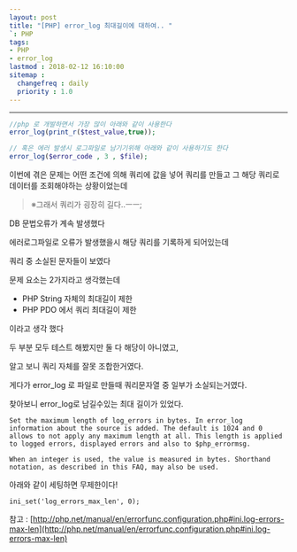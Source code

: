 ```yaml
---
layout: post
title: "[PHP] error_log 최대길이에 대하여.. "
`: PHP
tags:
- PHP
- error_log
lastmod : 2018-02-12 16:10:00
sitemap :
  changefreq : daily
  priority : 1.0
---
```


***

```php
//php 로 개발하면서 가장 많이 아래와 같이 사용한다
error_log(print_r($test_value,true));

// 혹은 에러 발생시 로그파일로 남기기위해 아래와 같이 사용하기도 한다
error_log($error_code , 3 , $file);
```
<!--미리보기-->

이번에 겪은 문제는 어떤 조건에 의해 쿼리에 값을 넣어 쿼리를 만들고 그 해당 쿼리로 데이터를 조회해야하는 상황이었는데

> ※그래서 쿼리가 굉장히 길다..ㅡㅡ;

DB 문법오류가 계속 발생했다

에러로그파일로 오류가 발생했을시 해당 쿼리를 기록하게 되어있는데

쿼리 중 소실된 문자들이 보였다

문제 요소는 2가지라고 생각했는데

* PHP String 자체의 최대길이 제한
* PHP PDO 에서 쿼리 최대길이 제한

이라고 생각 했다

두 부분 모두 테스트 해봤지만 둘 다 해당이 아니였고,

알고 보니 쿼리 자체를 잘못 조합한거였다.

게다가 error_log 로 파일로 만들때 쿼리문자열 중 일부가 소실되는거였다.

찾아보니 error_log로 남길수있는 최대 길이가 있었다.

```
Set the maximum length of log_errors in bytes. In error_log information about the source is added. The default is 1024 and 0 allows to not apply any maximum length at all. This length is applied to logged errors, displayed errors and also to $php_errormsg.

When an integer is used, the value is measured in bytes. Shorthand notation, as described in this FAQ, may also be used.
```

아래와 같이 세팅하면 무제한이다!

```
ini_set('log_errors_max_len', 0);
```

참고 : [http://php.net/manual/en/errorfunc.configuration.php#ini.log-errors-max-len](http://php.net/manual/en/errorfunc.configuration.php#ini.log-errors-max-len)